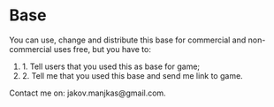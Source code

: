Base
====
<p>You can use, change and distribute this base for commercial and non-commercial uses free, but you have to:</p>
<ol>
<li>1. Tell users that you used this as base for game;</li>
<li>2. Tell me that you used this base and send me link to game.</li>
</ol>
<p>Contact me on: jakov.manjkas@gmail.com.</p>
